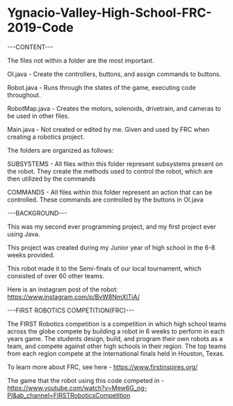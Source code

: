 # Ygnacio-Valley-High-School-FRC-2019-Code
---CONTENT---

The files not within a folder are the most important.

OI.java - Create the controllers, buttons, and assign commands to buttons.

Robot.java - Runs through the states of the game, executing code throughout.

RobotMap.java - Creates the motors, solenoids, drivetrain, and cameras to be used in other files.

Main.java - Not created or edited by me. Given and used by FRC when creating a robotics project.

The folders are organized as follows:

SUBSYSTEMS - All files within this folder represent subsystems present on the robot. They create the methods used to control the robot, which are then utilized by the commands

COMMANDS - All files within this folder represent an action that can be controlled. These commands are controlled by the buttons in OI.java

---BACKGROUND---

This was my second ever programming project, and my first project ever using Java.

This project was created during my Junior year of high school in the 6-8 weeks provided.

This robot made it to the Semi-finals of our local tournament, which consisted of over 60 other teams.

Here is an instagram post of the robot: https://www.instagram.com/p/BvW8NmXlTiA/

---FIRST ROBOTICS COMPETITION(FRC)---

The FIRST Robotics competition is a competition in which high school teams across the globe compete by building a robot in 6 weeks to perform in each years game. The students design, build, and program their own robots as a team, and compete against other high schools in their region. The top teams from each region compete at the international finals held in Houston, Texas.

To learn more about FRC, see here - https://www.firstinspires.org/


The game that the robot using this code competed in - https://www.youtube.com/watch?v=Mew6G_og-PI&ab_channel=FIRSTRoboticsCompetition
